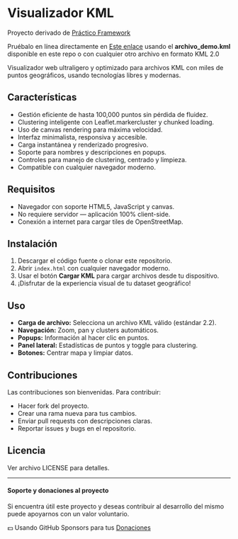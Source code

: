 # Visualizador KML

Proyecto derivado de [Práctico Framework](https://www.practico.org//)

Pruébalo en línea directamente en [Este enlace](https://unix4you2.github.io/app-kml-viewer/) usando el **archivo_demo.kml** disponible en este repo o con cualquier otro archivo en formato KML 2.0

Visualizador web ultraligero y optimizado para archivos KML con miles de puntos geográficos, usando tecnologías libres y modernas.


## Características

- Gestión eficiente de hasta 100,000 puntos sin pérdida de fluidez.
- Clustering inteligente con Leaflet.markercluster y chunked loading.
- Uso de canvas rendering para máxima velocidad.
- Interfaz minimalista, responsiva y accesible.
- Carga instantánea y renderizado progresivo.
- Soporte para nombres y descripciones en popups.
- Controles para manejo de clustering, centrado y limpieza.
- Compatible con cualquier navegador moderno.

## Requisitos

- Navegador con soporte HTML5, JavaScript y canvas.
- No requiere servidor — aplicación 100% client-side.
- Conexión a internet para cargar tiles de OpenStreetMap.

## Instalación

1. Descargar el código fuente o clonar este repositorio.
2. Abrir `index.html` con cualquier navegador moderno.
3. Usar el botón **Cargar KML** para cargar archivos desde tu dispositivo.
4. ¡Disfrutar de la experiencia visual de tu dataset geográfico!

## Uso

- **Carga de archivo:** Selecciona un archivo KML válido (estándar 2.2).
- **Navegación:** Zoom, pan y clusters automáticos.
- **Popups:** Información al hacer clic en puntos.
- **Panel lateral:** Estadísticas de puntos y toggle para clustering.
- **Botones:** Centrar mapa y limpiar datos.

## Contribuciones

Las contribuciones son bienvenidas. Para contribuir:

- Hacer fork del proyecto.
- Crear una rama nueva para tus cambios.
- Enviar pull requests con descripciones claras.
- Reportar issues y bugs en el repositorio.

## Licencia

Ver archivo LICENSE para detalles.

---

#### Soporte y donaciones al proyecto

Si encuentra útil este proyecto y deseas contribuir al desarrollo del mismo puede apoyarnos con un valor voluntario.

💵 Usando GitHub Sponsors para tus [Donaciones](https://github.com/sponsors/unix4you2/)
